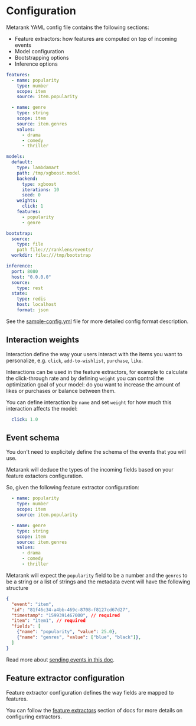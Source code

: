 # Configuration

Metarank YAML config file contains the following sections:
* Feature extractors: how features are computed on top of incoming events
* Model configuration
* Bootstrapping options
* Inference options

```yaml
features:
  - name: popularity
    type: number
    scope: item
    source: item.popularity

  - name: genre
    type: string
    scope: item
    source: item.genres
    values:
      - drama
      - comedy
      - thriller

models:
  default:
    type: lambdamart
    path: /tmp/xgboost.model
    backend:
      type: xgboost
      iterations: 10
      seed: 0
    weights:
      click: 1
    features:
      - popularity
      - genre

bootstrap:
  source:
    type: file
    path file:///ranklens/events/
  workdir: file:///tmp/bootstrap

inference:
  port: 8080
  host: "0.0.0.0"
  source:
    type: rest
  state:
    type: redis
    host: localhost
    format: json
```

See the [sample-config.yml](sample-config.yml) file for more detailed config format description.

## Interaction weights

Interaction define the way your users interact with the items you want to personalize, e.g. `click`, `add-to-wishlist`, `purchase`, `like`.

Interactions can be used in the feature extractors, for example to calculate the click-through rate and 
by defining `weight` you can control the optimization goal of your model: do you want to increase the amount of likes or purchases or balance between them.

You can define interaction by `name` and set `weight` for how much this interaction affects the model: 

```yaml
  click: 1.0
```

## Event schema

You don't need to explicitely define the schema of the events that you will use. 

Metarank will deduce the types of the incoming fields based on your feature extactors configuration.

So, given the following feature extractor configuration: 

```yaml
  - name: popularity
    type: number
    scope: item
    source: item.popularity

  - name: genre
    type: string
    scope: item
    source: item.genres
    values:
      - drama
      - comedy
      - thriller
```

Metarank will expect the `popularity` field to be a number and the `genres` to be a string or a list of strings and
the metadata event will have the following structure

```json
{
  "event": "item",
  "id": "81f46c34-a4bb-469c-8708-f8127cd67d27",
  "timestamp": "1599391467000", // required
  "item": "item1", // required
  "fields": [
    {"name": "popularity", "value": 25.0},
    {"name": "genres", "value": ["blue", "black"]},
  ]
}
```

Read more about [sending events in this doc](event_schema.md).

## Feature extractor configuration

Feature extractor configuration defines the way fields are mapped to features.

You can follow the [feature extractors](feature_extractors.md) section of docs for more details on configuring 
extractors.
